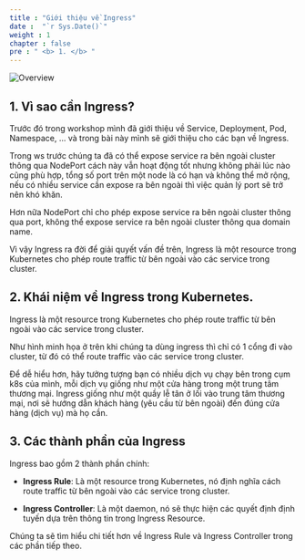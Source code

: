 ```yaml
---
title : "Giới thiệu về Ingress"
date :  "`r Sys.Date()`" 
weight : 1
chapter : false
pre : " <b> 1. </b> "
---
```


![Overview](/fcj-ss2-workshop-002/images/01.webp)

## 1. Vì sao cần Ingress?

Trước đó trong workshop mình đã giới thiệu về Service, Deployment, Pod, Namespace, ... và trong bài này mình sẽ giới thiệu cho các bạn về Ingress.

Trong ws trước chúng ta đã có thể expose service ra bên ngoài cluster thông qua NodePort cách này vẫn hoạt động tốt nhưng không phải lúc nào cũng phù hợp, tổng số port trên một node là có hạn và không thể mở rộng, nếu có nhiều service cần expose ra bên ngoài thì việc quản lý port sẽ trở nên khó khăn.

Hơn nữa NodePort chỉ cho phép expose service ra bên ngoài cluster thông qua port, không thể expose service ra bên ngoài cluster thông qua domain name.

Vì vậy Ingress ra đời để giải quyết vấn đề trên, Ingress là một resource trong Kubernetes cho phép route traffic từ bên ngoài vào các service trong cluster.

## 2. Khái niệm về Ingress trong Kubernetes.

Ingress là một resource trong Kubernetes cho phép route traffic từ bên ngoài vào các service trong cluster.

Như hình minh họa ở trên khi chúng ta dùng ingress thì chỉ có 1 cổng đi vào cluster, từ đó có thể route traffic vào các service trong cluster.

Để dễ hiểu hơn, hãy tưởng tượng bạn có nhiều dịch vụ chạy bên trong cụm k8s của mình, mỗi dịch vụ giống như một cửa hàng trong một trung tâm thương mại. Ingress giống như một quầy lễ tân ở lối vào trung tâm thương mại, nơi sẽ hướng dẫn khách hàng (yêu cầu từ bên ngoài) đến đúng cửa hàng (dịch vụ) mà họ cần.

## 3. Các thành phần của Ingress

Ingress bao gồm 2 thành phần chính:

- **Ingress Rule**: Là một resource trong Kubernetes, nó định nghĩa cách route traffic từ bên ngoài vào các service trong cluster.

- **Ingress Controller**: Là một daemon, nó sẽ thực hiện các quyết định định tuyến dựa trên thông tin trong Ingress Resource.

Chúng ta sẽ tìm hiểu chi tiết hơn về Ingress Rule và Ingress Controller trong các phần tiếp theo.